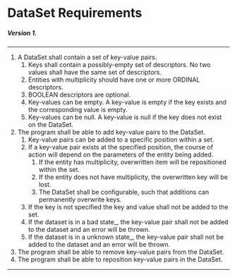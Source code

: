 # DataSet Requirements 
##### Version 1.

***

<ol>
    <li>A DataSet shall contain a set of key-value pairs.
    <ol>
        <li>Keys shall contain a possibly-empty set of descriptors.  No two values shall have the same set of descriptors.</li>
        <li>Entities with multiplicity should have one or more ORDINAL descriptors.  </li>
        <li>BOOLEAN descriptors are optional.  </li>
        <li>Key-values can be empty.  A key-value is empty if the key exists and the corresponding value is empty.  </li>
        <li>Key-values can be null.  A key-value is null if the key does not exist on the DataSet.</li>
    </ol>
    <li>The program shall be able to add key-value pairs to the DataSet.
    <ol>
        <li>Key-value pairs can be added to a specific position within a set.</li>
        <li>If a key-value pair exists at the specified position, the course of action will depend on the parameters of the entity being added.
        <ol>
            <li>If the entity has multiplicity, overwritten item will be repositioned within the set.
            <li>If the entity does not have multiplicity, the overwritten key will be lost.  </li>
            <li>The DataSet shall be configurable, such that additions can permanently overwrite keys. </li>
        </ol>
        <li>If the key is not specified the key and value shall not be added to the set.  </li>
        <li>If the dataset is in a bad state_, the key-value pair shall not be added to the dataset and an error will be thrown. </li>
        <li>If the dataset is in a unknown state_, the key-value pair shall not be added to the dataset and an error will be thrown. </li>
    </ol>
    <li>The program shall be able to remove key-value pairs from the DataSet.  </li>
    <li>The program shall be able to reposition key-value pairs in the DataSet. </li>
</ol>
 
***